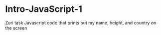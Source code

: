 # Intro-JavaScript-1
Zuri task
Javascript code that prints out my name, height, and country on the screen
